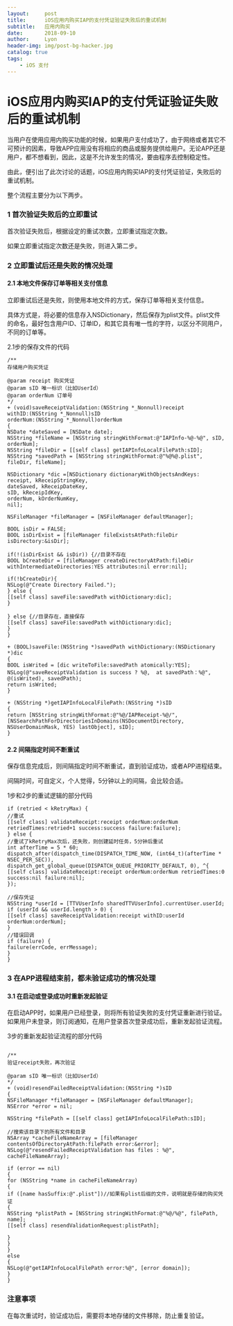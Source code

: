 ```yaml
---
layout:     post
title:      iOS应用内购买IAP的支付凭证验证失败后的重试机制
subtitle:   应用内购买
date:       2018-09-10
author:     Lyon
header-img: img/post-bg-hacker.jpg
catalog: true
tags:
    - iOS 支付
---
```


# iOS应用内购买IAP的支付凭证验证失败后的重试机制

当用户在使用应用内购买功能的时候，如果用户支付成功了，由于网络或者其它不可预计的因素，导致APP应用没有将相应的商品或服务提供给用户。无论APP还是用户，都不想看到，因此，这是不允许发生的情况，要由程序去控制稳定性。

由此，便引出了此次讨论的话题，iOS应用内购买IAP的支付凭证验证，失败后的重试机制。

整个流程主要分为以下两步。

### 1 首次验证失败后的立即重试

首次验证失败后，根据设定的重试次数，立即重试指定次数。

如果立即重试指定次数还是失败，则进入第二步。

### 2 立即重试后还是失败的情况处理

#### 2.1 本地文件保存订单等相关支付信息

立即重试后还是失败，则使用本地文件的方式，保存订单等相关支付信息。

具体方式是，将必要的信息存入NSDictionary，然后保存为plist文件。plist文件的命名，最好包含用户ID、订单ID，和其它具有唯一性的字符，以区分不同用户，不同的订单等。

2.1步的保存文件的代码
```
/**
存储用户购买凭证

@param receipt 购买凭证
@param sID 唯一标识（比如UserId）
@param orderNum 订单号
*/
+ (void)saveReceiptValidation:(NSString *_Nonnull)receipt
withID:(NSString *_Nonnull)sID
orderNum:(NSString *_Nonnull)orderNum
{
NSDate *dateSaved = [NSDate date];
NSString *fileName = [NSString stringWithFormat:@"IAPInfo-%@-%@", sID, orderNum];
NSString *fileDir = [[self class] getIAPInfoLocalFilePath:sID];
NSString *savedPath = [NSString stringWithFormat:@"%@%@.plist", fileDir, fileName];

NSDictionary *dic =[NSDictionary dictionaryWithObjectsAndKeys:
receipt, kReceipStringKey,
dateSaved, kReceipDateKey,
sID, kReceipIdKey,
orderNum, kOrderNumKey,
nil];

NSFileManager *fileManager = [NSFileManager defaultManager];

BOOL isDir = FALSE;
BOOL isDirExist = [fileManager fileExistsAtPath:fileDir isDirectory:&isDir];

if(!(isDirExist && isDir)) {//目录不存在
BOOL bCreateDir = [fileManager createDirectoryAtPath:fileDir withIntermediateDirectories:YES attributes:nil error:nil];

if(!bCreateDir){
NSLog(@"Create Directory Failed.");
} else {
[[self class] saveFile:savedPath withDictionary:dic];
}

} else {//目录存在，直接保存
[[self class] saveFile:savedPath withDictionary:dic];
}
}

+ (BOOL)saveFile:(NSString *)savedPath withDictionary:(NSDictionary *)dic
{
BOOL isWrited = [dic writeToFile:savedPath atomically:YES];
NSLog(@"saveReceiptValidation is success ? %@,  at savedPath：%@", @(isWrited), savedPath);
return isWrited;
}

+ (NSString *)getIAPInfoLocalFilePath:(NSString *)sID
{
return [NSString stringWithFormat:@"%@/IAPReceipt-%@/", [NSSearchPathForDirectoriesInDomains(NSDocumentDirectory, NSUserDomainMask, YES) lastObject], sID];
}
```

#### 2.2 间隔指定时间不断重试

保存信息完成后，则间隔指定时间不断重试，直到验证成功，或者APP进程结束。

间隔时间，可自定义，个人觉得，5分钟以上的间隔，会比较合适。

1步和2步的重试逻辑的部分代码
```
if (retried < kRetryMax) {
//重试
[[self class] validateReceipt:receipt orderNum:orderNum retriedTimes:retried+1 success:success failure:failure];
} else {
//重试了kRetryMax次后，还失败，则创建延时任务，5分钟后重试
int afterTime = 5 * 60;
dispatch_after(dispatch_time(DISPATCH_TIME_NOW, (int64_t)(afterTime * NSEC_PER_SEC)), dispatch_get_global_queue(DISPATCH_QUEUE_PRIORITY_DEFAULT, 0), ^{
[[self class] validateReceipt:receipt orderNum:orderNum retriedTimes:0 success:nil failure:nil];
});

//保存凭证
NSString *userId = [TTVUserInfo sharedTTVUserInfo].currentUser.userId;
if (userId && userId.length > 0) {
[[self class] saveReceiptValidation:receipt withID:userId orderNum:orderNum];
}
//错误回调
if (failure) {
failure(errCode, errMessage);
}
}
```

### 3 在APP进程结束前，都未验证成功的情况处理

#### 3.1 在启动或登录成功时重新发起验证

在启动APP时，如果用户已经登录，则将所有验证失败的支付凭证重新进行验证。如果用户未登录，则订阅通知，在用户登录首次登录成功后，重新发起验证流程。

3步的重新发起验证流程的部分代码
```

/**
验证receipt失败，再次验证

@param sID 唯一标识（比如UserId）
*/
+ (void)resendFailedReceiptValidation:(NSString *)sID
{
NSFileManager *fileManager = [NSFileManager defaultManager];
NSError *error = nil;

NSString *filePath = [[self class] getIAPInfoLocalFilePath:sID];

//搜索该目录下的所有文件和目录
NSArray *cacheFileNameArray = [fileManager contentsOfDirectoryAtPath:filePath error:&error];
NSLog(@"resendFailedReceiptValidation has files : %@", cacheFileNameArray);

if (error == nil)
{
for (NSString *name in cacheFileNameArray)
{
if ([name hasSuffix:@".plist"])//如果有plist后缀的文件，说明就是存储的购买凭证
{
NSString *plistPath = [NSString stringWithFormat:@"%@/%@", filePath, name];
[[self class] resendValidationRequest:plistPath];

}
}
}
else
{
NSLog(@"getIAPInfoLocalFilePath error:%@", [error domain]);
}
}
```

### 注意事项

在每次重试时，验证成功后，需要将本地存储的文件移除，防止重复验证。

